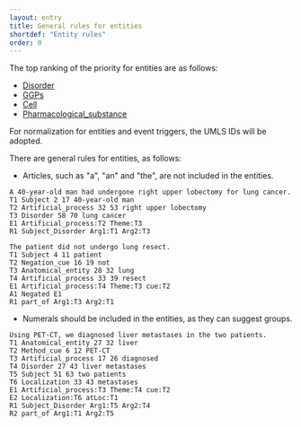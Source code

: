```yaml
---
layout: entry
title: General rules for entities
shortdef: "Entity rules"
order: 0
---
```


The top ranking of the priority for entities are as follows:
- [Disorder]()
- [GGPs]()
- [Cell]()
- [Pharmacological_substance]()

For normalization for entities and event triggers, the UMLS IDs will be adopted.

<!--
- [Anatomical_entity]()
- [Protein_molecule]()
-->

There are general rules for entities, as follows:

 - Articles, such as "a", "an" and "the", are not included in the entities.
 
~~~ ann
A 40-year-old man had undergone right upper lobectomy for lung cancer.
T1 Subject 2 17 40-year-old man
T2 Artificial_process 32 53 right upper lobectomy
T3 Disorder 58 70 lung cancer
E1 Artificial_process:T2 Theme:T3
R1 Subject_Disorder Arg1:T1 Arg2:T3
~~~
~~~ ann
The patient did not undergo lung resect.
T1 Subject 4 11 patient
T2 Negation_cue 16 19 not
T3 Anatomical_entity 28 32 lung
T4 Artificial_process 33 39 resect
E1 Artificial_process:T4 Theme:T3 cue:T2
A1 Negated E1
R1 part_of Arg1:T3 Arg2:T1
~~~
 
 - Numerals should be included in the entities, as they can suggest groups.


~~~ ann
Using PET-CT, we diagnosed liver metastases in the two patients.
T1 Anatomical_entity 27 32 liver
T2 Method_cue 6 12 PET-CT
T3 Artificial_process 17 26 diagnosed
T4 Disorder 27 43 liver metastases
T5 Subject 51 63 two patients
T6 Localization 33 43 metastases
E1 Artificial_process:T3 Theme:T4 cue:T2
E2 Localization:T6 atLoc:T1
R1 Subject_Disorder Arg1:T5 Arg2:T4
R2 part_of Arg1:T1 Arg2:T5
~~~
 
 <!-- details -->
